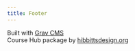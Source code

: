 ```yaml
---
title: Footer
---
```


Built with [Grav CMS](http://getgrav.org)  
Course Hub package by [hibbittsdesign.org](http://[hibbittsdesign.org)  

